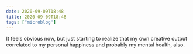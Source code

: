 ```yaml
---
date: 2020-09-09T18:48
title: 2020-09-09T18:48
tags: ["microblog"]
---
```


It feels obvious now, but just starting to realize that my own creative output correlated to my personal happiness and probably my mental health, also.